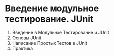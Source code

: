 # Введение модульное тестирование. JUnit
1. Введение в Модульное Тестирование и JUnit
2. Основы JUnit
3. Написание Простых Тестов в JUnit
4. Практика
